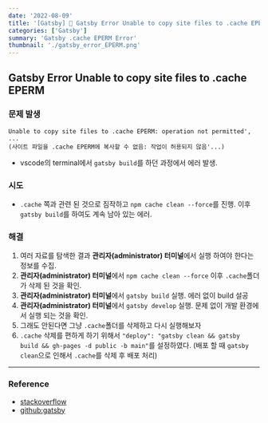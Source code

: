 ```yaml
---
date: '2022-08-09'
title: '[Gatsby] 🔮 Gatsby Error Unable to copy site files to .cache EPERM: operation not permitted'
categories: ['Gatsby']
summary: 'Gatsby .cache EPERM Error'
thumbnail: './gatsby_error_EPERM.png'
---
```


## Gatsby Error Unable to copy site files to .cache EPERM

### 문제 발생

```
Unable to copy site files to .cache EPERM: operation not permitted', ...
(사이트 파일을 .cache EPERM에 복사할 수 없음: 작업이 허용되지 않음'...)
```

- vscode의 terminal에서 `gatsby build`를 하던 과정에서 에러 발생.

### 시도

- `.cache` 쪽과 관련 된 것으로 짐작하고 `npm cache clean --force`를 진행. 이후 `gatsby build`를 하여도 계속 남아 있는 에러.

### 해결

1. 여러 자료를 탐색한 결과 **관리자(administrator) 터미널**에서 실행 하여야 한다는 정보를 수집.
2. **관리자(administrator) 터미널**에서 `npm cache clean --force` 이후 `.cache`폴더가 삭제 된 것을 확인.
3. **관리자(administrator) 터미널**에서 `gatsby build` 실행. 에러 없이 build 설공
4. **관리자(administrator) 터미널**에서 `gatsby develop` 실행. 문제 없이 개발 환경에서 실행 되는 것을 확인.
5. 그래도 안된다면 그냥 `.cache`폴더를 삭제하고 다시 실행해보자
6. `.cache` 삭제를 편하게 하기 위해서 `"deploy": "gatsby clean && gatsby build && gh-pages -d public -b main"`를 설정하였다. (배포 할 때 `gatsby clean`으로 인해서 `.cache`를 삭제 후 배포 처리)

---

### Reference

- [stackoverflow](https://stackoverflow.com/questions/39293636/npm-err-error-eperm-operation-not-permitted-rename)
- [github:gatsby](https://github.com/gatsbyjs/gatsby/issues/16353)

